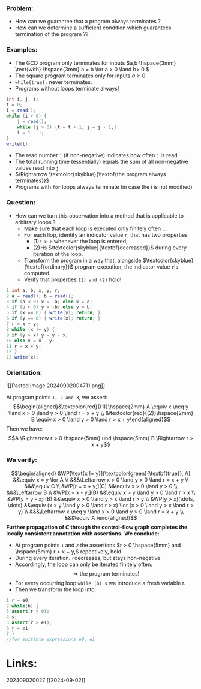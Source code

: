 ### Problem:
- How can we guarantee that a program always terminates ?
- How can we determine a sufficient condition which guarantees termination of the program ??
### Examples:
- The GCD program only terminates for inputs $a,b \hspace{3mm} \text{with} \hspace{3mm} a = b \lor a > 0 \land b> 0.$
- The square program terminates only for inputs $a \ge 0.$
- `while(true);` never terminates.
- Programs without loops terminate always!
```java
int i, j, t;
t = 0;
i = read();
while (i > 0) {
	j = read();
	while (j > 0) {t = t + 1; j = j - 1;}
	i = i - 1;
}
write(t);
```
- The read number `i` (if non-negative) indicates how often `j` is read.
- The total running time (essentially) equals the sum of all non-negative values read into `j` 
-  $\Rightarrow \textcolor{skyblue}{\textbf{the program always terminates}}$
- Programs with `for` loops always terminate (in case the i is not modified)
### Question:
- How can we turn this observation into a method that is applicable to arbitrary loops ?
	- Make sure that each loop is executed only finitely often $\dots$
	- For each llop, identify an indicator value `r`, that has two properties
		- (1)`r > 0` whenever the loop is entered;
		- (2)`r`is $\textcolor{skyblue}{\textbf{decreased}}$ during every iteration of the loop.
	- Transform the program in a way that, alongside $\textcolor{skyblue}{\textbf{ordinary}}$ program execution, the indicator value `r`is computed.
	- Verify that properties `(1) and (2)` hold!

```java
1 int a, b, x, y, r; 
2 a = read(); b = read(); 
3 if (a < 0) x = -a; else x = a; 
4 if (b < 0) y = -b; else y = b; 
5 if (x == 0) { write(y); return; } 
6 if (y == 0) { write(x); return; } 
7 r = x + y; 
8 while (x != y) { 
9 if (y > x) y = y - x; 
10 else x = x - y; 
11 r = x + y; 
12 } 
13 write(x);
```

### Orientation:
![[Pasted image 20240902004711.png]]

At program points `1, 2 and 3`, we assert:
$$\begin{aligned}&\textcolor{red}{(1)}\hspace{2mm} A \equiv x \neq y \land x > 0 \land y > 0 \land r = x + y \\
&\textcolor{red}{(2)}\hspace{2mm} B \equiv x > 0 \land y > 0 \land r > x + y\end{aligned}$$
Then we have:
$$A \Rightarrow r > 0 \hspace{5mm} und \hspace{5mm} B \Rightarrow r > x + y$$
### We verify:
$$\begin{aligned}
&WP[\text{x != y}](\textcolor{green}{\textbf{true}}, A) &&\equiv x = y \lor A \\
&&&\Leftarrow x > 0 \land y > 0 \land r = x + y \\
&&&\equiv C \\
&WP[r = x + y;](C) &&\equiv  x > 0 \land y > 0 \\
&&&\Leftarrow B \\
&WP[x = x - y;](B) &&\equiv x > y \land y > 0 \land r > x \\
&WP[y = y - x;](B) &&\equiv x > 0 \land y > x \land r > y \\
&WP[y > x](\dots, \dots) &&\equiv (x > y \land y > 0 \land r > x) \lor (x > 0 \land y > x \land r > y) \\
&&&\Leftarrow x \neq y \land x > 0 \land y > 0 \land r = x + y \\
&&&\equiv A
\end{aligned}$$
**Further propagation of $C$ through the control-flow graph completes the locally consistent annotation with assertions.**
**We conclude:**
- At program points `1` and `2` the assertions $r > 0 \hspace{5mm} and \hspace{5mm} r > x + y,$ repectively, hold.
- During every iteration. `r`decreases, but stays non-negative.
- Accordingly, the loop can only be iterated finitely often.
$$\Rightarrow \text{the program terminates!}$$
- For every occurring loop `while (b) s` we introduce a fresh variable r.
- Then we transform the loop into:
```java 
1 r = e0; 
2 while(b) { 
3 assert(r > 0); 
4 s; 
5 assert(r > e1); 
6 r = e1; 
7 }
//for suitable expressions e0, e1
```
# Links: 




202409020027
[[2024-09-02]]